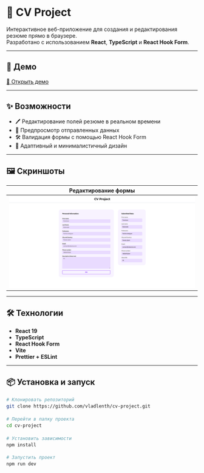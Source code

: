 # 📄 CV Project

Интерактивное веб-приложение для создания и редактирования резюме прямо в браузере.  
Разработано с использованием **React**, **TypeScript** и **React Hook Form**.

---

## 🚀 Демо

[🔗 Открыть демо](https://cv-project-qvqv.vercel.app/)

---

## ✨ Возможности

- 🖊 Редактирование полей резюме в реальном времени
- 📄 Предпросмотр отправленных данных
- 🛠 Валидация формы с помощью React Hook Form
- 🎨 Адаптивный и минималистичный дизайн

---

## 🖼 Скриншоты

| Редактирование формы          |
| ----------------------------- |
| ![Form](screenshots/form.png) |

---

## 🛠 Технологии

- **React 19**
- **TypeScript**
- **React Hook Form**
- **Vite**
- **Prettier + ESLint**

---

## 📦 Установка и запуск

```bash
# Клонировать репозиторий
git clone https://github.com/vladlenth/cv-project.git

# Перейти в папку проекта
cd cv-project

# Установить зависимости
npm install

# Запустить проект
npm run dev
```
